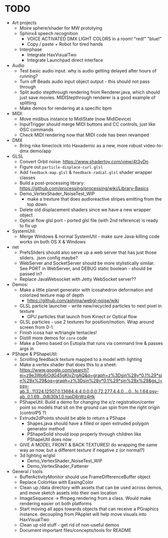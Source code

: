 # TODO

* Art projects
  * Moire sphere/shader for MW prototying
  * Sphinx4 speech recognition
    * VOICE ACTIVATED DMX LIGHT COLORS in a room! "red!" "blue!"
    * Copy / paste + Robot for tired hands
  * Interphase
    * Integrate HaxVisualTwo
    * Integrate Launchpad direct interface
* Audio
  * Test basic audio input. why is audio getting delayed after hours of running?
  * Turn off Beads audio input object output - this should not pass through
  * Split audio stepthrough rendering from Renderer.java, which should just save movies. MIDIStepthrough renderer is a good example of splitting
  * Make demos for rendering at a specific bpm
* MIDI:
  * Move midibus instance to MidiState (now MidiDevice)
  * InputTrigger should merge MIDI buttons and CC controls, just like OSC commands
  * Check MIDI rendering now that MIDI code has been revamped
* DMX
  * Bring nike timeclock into Haxademic as a new, more robust video-to-dmx demo/app
* GLSL
  * Convert Orbit noise: https://www.shadertoy.com/view/4t3yDn
  * Figure out `particle-displace-curl.glsl`
  * Add `feedback-map.glsl` & `feedback-radial.glsl` shader wrapper classes
  * Build a post-processing library: https://github.com/processing/processing/wiki/Library-Basics
  * Demo_VertexShader_NoiseTest_WIP
    * make a trexture that does audioreactive stripes emitting from the top down
  * Delete old displacement shaders since we have a new wrapper object
  * Optical flow glsl port - ported glsl file (with 2nd reference) is ready to fix up
* SystemUtil:
  * Merge Windows & normal SystemUtil - make sure Java-killing code works on both OS X & Windows
* net
  * PrefsSliders should also serve up a web server that has just those sliders. .json config maybe?
  * WebServer and SocketServer should be more stylistically similar. See PORT in WebServer, and DEBUG static boolean - should be passed in?
  * Replace JavaWebsocket with Jetty WebSocket server??
* Demos:
  * Make a little planet generator with icosahedron deformation and colorized texture map of depth
    * https://github.com/ashima/webgl-noise/wiki
  * GLSL particle launcher - write new/recycled particles to next pixel in texture
    * GPU particles that launch from Kinect or Optical flow
  * GLSL particles - use 2 textures for position/motion. Wrap around screen from 0-1
  * Finish icosa hair w/triangle tentacles!
  * Distill more demos for `core` code
  * Make a Demo based on Eutopia that runs via command line & passes args in
* PShape & PShapeUtil:
  * Scrolling feedback texture mapped to a model with lighting
  * Make a vertex shader that does this to a sheet: https://www.google.com/search?ei=z9e3Wo6iOdG45gKIyZrgAQ&q=graph+z%3Dsin%28y*0.1%29*sin%28x%29&oq=graph+z%3Dsin%28y*0.1%29*sin%28x%29&gs_l=psy-ab.3...11324.12507.0.13684.4.4.0.0.0.0.72.277.4.4.0....0...1c.1.64.psy-ab..0.1.69...0i8i30k1.0.tqpD6rWz4Hk
  * PShapeUtil: Build a demo for changing the x/z registration/center point so models that sit on the ground can spin from the right origin (controlP5 ?)
  * Extrude2dPoints should be able to return a PShape
    * Shapes.java should have a filled or open extruded polygon generator method
	* PShapeSolid should loop properly through children like PShapeUtil does now
  * GIVE A MODEL FRONT & BACK TEXTURES! do wrapping the same way as now, but a different texture if negative z (or normal?)
  * 3d lighting w/glsl
    * Demo_VertexShader_NoiseTest_WIP
    * Demo_VertexShader_Fattener
* General / tools
  * BufferActivityMonitor should use FrameDifferenceBuffer object
  * Replace ColorHax with EasingColor
  * Clean up /data directory with assets that can be used across demos, and move sketch assets into their own location
  * ImageSequence -> ffmpeg rendering from a class. Would make rendering easier on both platforms
  * Start moving all apps towards objects that can receive a PGraphics instance. decoupling from PApplet will help move visuals into HaxVisualTwo
  * Clean up old stuff - get rid of non-useful demos
  * Document important files/concepts/tools for README
